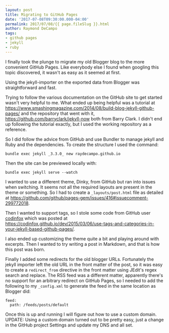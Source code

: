 ```yaml
---
layout: post
title: Migrating to GitHub Pages
date: '2017-07-08T09:30:00.000-04:00'
permalink: 2017/07/08/{{ page.fileSlug }}.html
author: Raymond DeCampo
tags:
- github pages
- jekyll
- ruby
---
```


I finally took the plunge to migrate my old Blogger blog to the more convenient GitHub Pages.  Like everybody else I found when googling this topic discovered, it wasn't as easy as it seemed at first.
<!-- excerpt -->

Using the jekyll-importer on the exported data from Blogger was straightforward and fast.

Trying to follow the various documentation on the GitHub site to get started wasn't very helpful to me.  What ended up being helpful was a tutorial at <https://www.smashingmagazine.com/2014/08/build-blog-jekyll-github-pages/> and the repository that went with it, <https://github.com/barryclark/jekyll-now> both from Barry Clark.  I didn't end up following the tutorial exactly, but I used the working repository as a reference.

So I did follow the advice from GitHub and use Bundler to manage jekyll and Ruby and the dependencies.  To create the structure I used the command:

```shell
bundle exec jekyll _3.3.0_ new raydecampo.github.io
```

Then the site can be previewed locally with:

```shell
bundle exec jekyll serve --watch
```

I wanted to use a different theme, Dinky, from GitHub but ran into issues when switching.  It seems not all the required layouts are present in the theme or something.  So I had to create a `_layouts/post.html` file as detailed at <https://github.com/github/pages-gem/issues/416#issuecomment-299772018>.

Then I wanted to support tags, so I stole some code from GitHub user [codinfox](https://github.com/codinfox) which was posted at <https://codinfox.github.io/dev/2015/03/06/use-tags-and-categories-in-your-jekyll-based-github-pages/>.

I also ended up customizing the theme quite a bit and playing around with excerpts.  Then I wanted to try writing a post in Markdown, and that is how this post was born.

Finally I added some redirects for the old blogger URLs.  Fortunately the jekyll importer left the old URL in the front matter of the post, so it was easy to create a `redirect_from` directive in the front matter using JEdit's regex search and replace.  The RSS feed was a different matter, apparently there's no support for an arbitrary redirect on GitHub Pages, so I needed to add the following to my `_config.xml` to generate the feed in the same location as Blogger did:

```
feed:
  path: /feeds/posts/default
```

Once this is up and running I will figure out how to use a custom domain.  UPDATE: Using a custom domain turned out to be pretty easy, just a change in the GitHub project Settings and update my DNS and all set.
